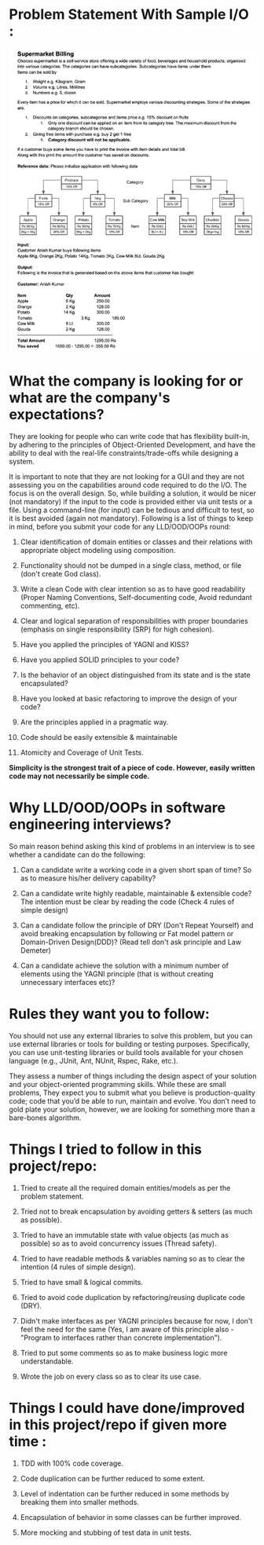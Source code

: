 # Problem Statement With Sample I/O :

![alt text](https://raw.githubusercontent.com/pulkitent/super-market-billing/master/problemStatement.png)


# What the company is looking for or what are the company's expectations?

They are looking for people who can write code that has flexibility built-in, by adhering to the principles of Object-Oriented Development, and have the ability to deal with the real-life constraints/trade-offs while designing a system.

It is important to note that they are not looking for a GUI and they are not assessing you on the capabilities around code required to do the I/O. The focus is on the overall design. So, while building a solution, it would be nicer (not mandatory) if the input to the code is provided either via unit tests or a file. Using a command-line (for input) can be tedious and difficult to test, so it is best avoided (again not mandatory). Following is a list of things to keep in mind, before you submit your code for any LLD/OOD/OOPs round:

1. Clear identification of domain entities or classes and their relations with appropriate object modeling using composition.

2. Functionality should not be dumped in a single class, method, or file (don't create God class).

3. Write a clean Code with clear intention so as to have good readability (Proper Naming Conventions, Self-documenting code, Avoid redundant commenting, etc).

3. Clear and logical separation of responsibilities with proper boundaries (emphasis on single responsibility (SRP) for high cohesion).

4. Have you applied the principles of YAGNI and KISS?

5. Have you applied SOLID principles to your code?

6. Is the behavior of an object distinguished from its state and is the state encapsulated? 

7. Have you looked at basic refactoring to improve the design of your code?

8. Are the principles applied in a pragmatic way.

9. Code should be easily extensible & maintainable

11. Atomicity and Coverage of Unit Tests.

**Simplicity is the strongest trait of a piece of code. However, easily written code may not necessarily be simple code.**


# Why LLD/OOD/OOPs in software engineering interviews?

So main reason behind asking this kind of problems in an interview is to see whether a candidate can do the following:

1. Can a candidate write a working code in a given short span of time? So as to measure his/her delivery capability?

2. Can a candidate write highly readable, maintainable & extensible code? The intention must be clear by reading the code (Check 4 rules of simple design)

3. Can a candidate follow the principle of DRY (Don't Repeat Yourself) and avoid breaking encapsulation by following or Fat model pattern or Domain-Driven Design(DDD)? (Read tell don't ask principle and Law Demeter)

4. Can a candidate achieve the solution with a minimum number of elements using the YAGNI principle (that is without creating unnecessary interfaces etc)?


# Rules they want you to follow:

You should not use any external libraries to solve this problem, but you can use external libraries or tools for building or testing purposes. Specifically, you can use unit-testing libraries or build tools available for your chosen language (e.g., JUnit, Ant, NUnit, Rspec, Rake, etc.).

They assess a number of things including the design aspect of your solution and your object-oriented programming skills. While these are small problems, They expect you to submit what you believe is production-quality code; code that you’d be able to run, maintain and evolve. You don’t need to gold plate your solution, however, we are looking for something more than a bare-bones algorithm.


# Things I tried to follow in this project/repo:

1. Tried to create all the required domain entities/models as per the problem statement.

2. Tried not to break encapsulation by avoiding getters & setters (as much as possible).

3. Tried to have an immutable state with value objects (as much as possible) so as to avoid concurrency issues (Thread safety).

4. Tried to have readable methods & variables naming so as to clear the intention (4 rules of simple design).

5. Tried to have small & logical commits.

6. Tried to avoid code duplication by refactoring/reusing duplicate code (DRY).

7. Didn't make interfaces as per YAGNI principles because for now, I don't feel the need for the same (Yes, I am aware of this principle also - "Program to interfaces rather than concrete implementation").

8. Tried to put some comments so as to make business logic more understandable.

9. Wrote the job on every class so as to clear its use case.


# Things I could have done/improved in this project/repo if given more time :

1. TDD with 100% code coverage.

2. Code duplication can be further reduced to some extent.

3. Level of indentation can be further reduced in some methods by breaking them into smaller methods.

4. Encapsulation of behavior in some classes can be further improved.

5. More mocking and stubbing of test data in unit tests.
